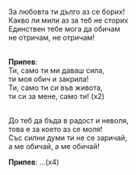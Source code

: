 За любовта ти дълго аз се борих! <br />
Какво ли мили аз за теб не сторих <br />
Единствен тебе мога да обичам <br />
не отричам, не отричам! <br /><br />

**Припев**: <br />
Ти, само ти ми даваш сила, <br />
ти моя обич и закрила! <br />
Ти, само ти си във живота, <br />
ти си за мене, само ти! (х2) <br /><br />

До теб да бъда в радост и неволя, <br />
това е за което аз се моля! <br />
Със силни думи ти не се заричай, <br />
а ме обичай, а ме обичай! 

**Припев**: ...(х4)


